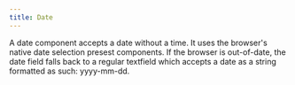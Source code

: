 ```yaml
---
title: Date
---
```


A date component accepts a date without a time. It uses the browser's native date selection presest components. If the browser is out-of-date, the date field falls back to a regular textfield which accepts a date as a string formatted as such: yyyy-mm-dd.